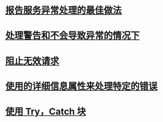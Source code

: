 # [报告服务异常处理的最佳做法](best-practices-for-reporting-services-exception-handling.md)
# [处理警告和不会导致异常的情况下](handling-warnings-and-cases-that-do-not-cause-exceptions.md)
# [阻止无效请求](preventing-invalid-requests.md)
# [使用的详细信息属性来处理特定的错误](using-the-detail-property-to-handle-specific-errors.md)
# [使用 Try，Catch 块](using-try-and-catch-blocks.md)
